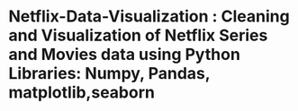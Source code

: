 # Netflix-Data-Visualization : Cleaning and Visualization of  Netflix Series and Movies data using Python Libraries: Numpy, Pandas, matplotlib,seaborn
